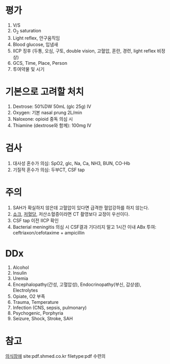 <!-- TITLE: 의식저하 -->
<!-- SUBTITLE: A quick summary of 의식저하 -->

# 평가
1. V/S
1. O<sub>2</sub> saturation
1. Light reflex, 안구움직임
1. Blood glucose, 입냄새
1. IICP 징후 (두통, 오심, 구토, double vision, 고혈압, 혼란, 경련, light reflex 비정상)
1. GCS, Time, Place, Person
1. 투여약물 및 시기

# 기본으로 고려할 처치
1. Dextrose: 50%DW 50mL (glc 25g) IV
1. Oxygen: 기본 nasal prung 2L/min
1. Naloxone: opioid 중독 의심 시
1. Thiamine (dextrose와 함께): 100mg IV

# 검사
1. 대사성 혼수가 의심: SpO2, glc, Na, Ca, NH3, BUN, CO-Hb
1. 기질적 혼수가 의심: 두부CT, CSF tap

# 주의
1. SAH가 확실하지 않은데 고혈압이 있다면 급격한 혈압강하를 하지 않는다.
1. [쇼크](/저혈압), [저혈당](/저혈당), 저산소혈증이라면 CT 촬영보다 교정이 우선이다.
1. CSF tap 이전 IICP 확인
1. Bacterial meningitis 의심 시 CSF결과 기다리지 말고 1시간 이내 ABx 투여: ceftriaxon/cefotaxime + ampicillin

# DDx
1. Alcohol
1. Insulin
1. Uremia
1. Encephalopathy(간성, 고혈압성), Endocrinopathy(부신, 갑상샘), Electrolytes
1. Opiate, O2 부족
1. Trauma, Temperature
1. Infection (CNS, sepsis, pulmonary)
1. Psychogenic, Porphyria
1. Seizure, Shock, Stroke, SAH

# 참고
[의식장애](/uploads/attached-files/8964980034-1.pdf "8964980034 1")
site:pdf.shmed.co.kr filetype:pdf 수련의
